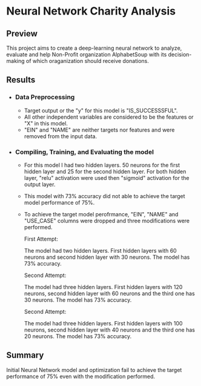 # Neural Network Charity Analysis

## Preview

This project aims to create a deep-learning neural network to analyze, evaluate and help Non-Profit organization AlphabetSoup with its decision-making of which oraganization should receive donations.


## Results

* ### Data Preprocessing
  - Target output or the "y" for this model is "IS_SUCCESSSFUL".
  - All other independent variables are considered to be the features or "X" in this model.
  - "EIN" and "NAME" are neither targets nor features and were removed from the input data. 


* ### Compiling, Training, and Evaluating the model
  - For this model I had two hidden layers. 50 neurons for the first hidden layer and 25 for the second hidden layer. For both hidden layer, "relu" activation were used then "sigmoid" activation for the output layer. 
  - This model with 73% accuracy did not able to achieve the target model performance of 75%. 
  - To achieve the target model perofrmance, "EIN", "NAME" and "USE_CASE" columns were dropped and three modifications were performed.
    
    First Attempt:
    
    The model had two hidden layers. First hidden layers with 60 neurons and second hidden layer with 30 neurons. The model has 73% accuracy.
    
    Second Attempt:
    
    The model had three hidden layers. First hidden layers with 120 neurons, second hidden layer with 60 neurons and the third one has 30 neurons. The model has 73% accuracy.

    Second Attempt:
    
    The model had three hidden layers. First hidden layers with 100 neurons, second hidden layer with 40 neurons and the third one has 20 neurons. The model has 73% accuracy.
   

## Summary 

Initial Neural Network model and optimization fail to achieve the target performance of 75% even with the modification performed. 
